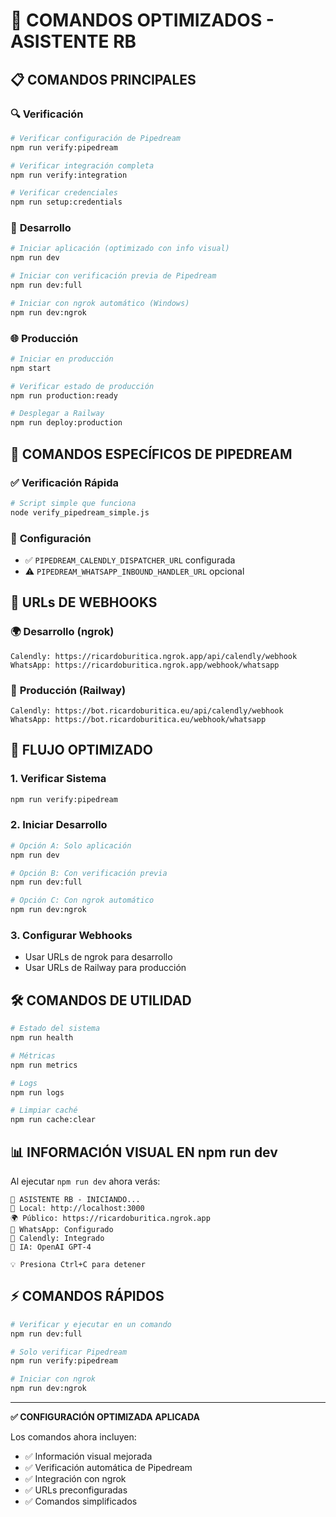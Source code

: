 # 🚀 COMANDOS OPTIMIZADOS - ASISTENTE RB

## 📋 **COMANDOS PRINCIPALES**

### 🔍 **Verificación**

```bash
# Verificar configuración de Pipedream
npm run verify:pipedream

# Verificar integración completa
npm run verify:integration

# Verificar credenciales
npm run setup:credentials
```

### 🚀 **Desarrollo**

```bash
# Iniciar aplicación (optimizado con info visual)
npm run dev

# Iniciar con verificación previa de Pipedream
npm run dev:full

# Iniciar con ngrok automático (Windows)
npm run dev:ngrok
```

### 🌐 **Producción**

```bash
# Iniciar en producción
npm start

# Verificar estado de producción
npm run production:ready

# Desplegar a Railway
npm run deploy:production
```

## 🎯 **COMANDOS ESPECÍFICOS DE PIPEDREAM**

### ✅ **Verificación Rápida**

```bash
# Script simple que funciona
node verify_pipedream_simple.js
```

### 🔧 **Configuración**

- ✅ `PIPEDREAM_CALENDLY_DISPATCHER_URL` configurada
- ⚠️ `PIPEDREAM_WHATSAPP_INBOUND_HANDLER_URL` opcional

## 📱 **URLs DE WEBHOOKS**

### 🌍 **Desarrollo (ngrok)**

```
Calendly: https://ricardoburitica.ngrok.app/api/calendly/webhook
WhatsApp: https://ricardoburitica.ngrok.app/webhook/whatsapp
```

### 🚀 **Producción (Railway)**

```
Calendly: https://bot.ricardoburitica.eu/api/calendly/webhook
WhatsApp: https://bot.ricardoburitica.eu/webhook/whatsapp
```

## 🔄 **FLUJO OPTIMIZADO**

### 1. **Verificar Sistema**

```bash
npm run verify:pipedream
```

### 2. **Iniciar Desarrollo**

```bash
# Opción A: Solo aplicación
npm run dev

# Opción B: Con verificación previa
npm run dev:full

# Opción C: Con ngrok automático
npm run dev:ngrok
```

### 3. **Configurar Webhooks**

- Usar URLs de ngrok para desarrollo
- Usar URLs de Railway para producción

## 🛠️ **COMANDOS DE UTILIDAD**

```bash
# Estado del sistema
npm run health

# Métricas
npm run metrics

# Logs
npm run logs

# Limpiar caché
npm run cache:clear
```

## 📊 **INFORMACIÓN VISUAL EN npm run dev**

Al ejecutar `npm run dev` ahora verás:

```
🚀 ASISTENTE RB - INICIANDO...
📍 Local: http://localhost:3000
🌍 Público: https://ricardoburitica.ngrok.app
📱 WhatsApp: Configurado
📅 Calendly: Integrado
🤖 IA: OpenAI GPT-4

💡 Presiona Ctrl+C para detener
```

## ⚡ **COMANDOS RÁPIDOS**

```bash
# Verificar y ejecutar en un comando
npm run dev:full

# Solo verificar Pipedream
npm run verify:pipedream

# Iniciar con ngrok
npm run dev:ngrok
```

---

**✅ CONFIGURACIÓN OPTIMIZADA APLICADA**

Los comandos ahora incluyen:

- ✅ Información visual mejorada
- ✅ Verificación automática de Pipedream
- ✅ Integración con ngrok
- ✅ URLs preconfiguradas
- ✅ Comandos simplificados
